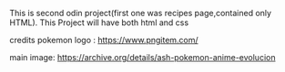This is second odin project(first one was recipes page,contained only HTML).
This Project will have both html and css

credits
pokemon logo : https://www.pngitem.com/

main image: https://archive.org/details/ash-pokemon-anime-evolucion
